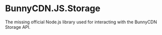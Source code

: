 # BunnyCDN.JS.Storage

The missing official Node.js library used for interacting with the BunnyCDN Storage API.
